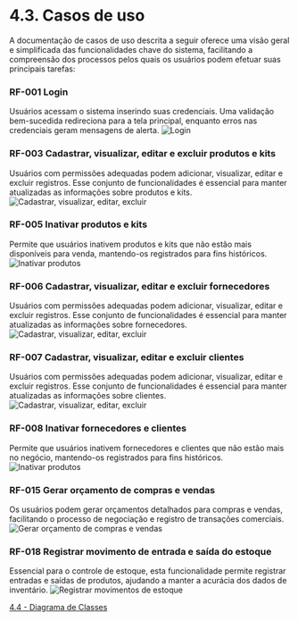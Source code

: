 # 4.3. Casos de uso
A documentação de casos de uso descrita a seguir oferece uma visão geral e simplificada das funcionalidades chave do sistema, facilitando a compreensão dos processos pelos quais os usuários podem efetuar suas principais tarefas:
### RF-001 Login
Usuários acessam o sistema inserindo suas credenciais. Uma validação bem-sucedida redireciona para a tela principal, enquanto erros nas credenciais geram mensagens de alerta.
![Login](images/usecase/usecase-login.png)

### RF-003 Cadastrar, visualizar, editar e excluir produtos e kits
Usuários com permissões adequadas podem adicionar, visualizar, editar e excluir registros. Esse conjunto de funcionalidades é essencial para manter atualizadas as informações sobre produtos e kits.
![Cadastrar, visualizar, editar, excluir](images/usecase/usecase-produtos.png)

### RF-005 Inativar produtos e kits
Permite que usuários inativem produtos e kits que não estão mais disponíveis para venda, mantendo-os registrados para fins históricos.
![Inativar produtos](images/usecase/usecase-inativarprodutosekits.png)

### RF-006 Cadastrar, visualizar, editar e excluir fornecedores
Usuários com permissões adequadas podem adicionar, visualizar, editar e excluir registros. Esse conjunto de funcionalidades é essencial para manter atualizadas as informações sobre fornecedores.
![Cadastrar, visualizar, editar, excluir](images/usecase/usecase-fornecedores.png)

### RF-007 Cadastrar, visualizar, editar e excluir clientes
Usuários com permissões adequadas podem adicionar, visualizar, editar e excluir registros. Esse conjunto de funcionalidades é essencial para manter atualizadas as informações sobre clientes.
![Cadastrar, visualizar, editar, excluir](images/usecase/usecase-clientes.png)

### RF-008 Inativar fornecedores e clientes
Permite que usuários inativem fornecedores e clientes que não estão mais no negócio, mantendo-os registrados para fins históricos.
![Inativar produtos](images/usecase/usecase-inativarcef.png)

### RF-015 Gerar orçamento de compras e vendas
Os usuários podem gerar orçamentos detalhados para compras e vendas, facilitando o processo de negociação e registro de transações comerciais.
![Gerar orçamento de compras e vendas](images/usecase/usecase-orcamento.png)

### RF-018 Registrar movimento de entrada e saída do estoque
Essencial para o controle de estoque, esta funcionalidade permite registrar entradas e saídas de produtos, ajudando a manter a acurácia dos dados de inventário.
![Registrar movimentos de estoque](images/usecase/usecase-movimentoestoque.png)


[4.4 - Diagrama de Classes](4.4-Projeto.md)
